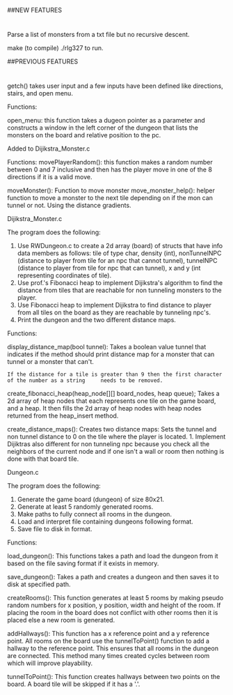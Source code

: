 ##NEW FEATURES
##
#

Parse a list of monsters from a txt file but no recursive descent. 

make (to compile) ./rlg327 to run.

##PREVIOUS FEATURES
##
#

getch() takes user input and a few inputs have been defined like directions, stairs, and open menu.

Functions:

open_menu: this function takes a dugeon pointer as a parameter and constructs a window in the left corner of the dungeon that lists the monsters on the board and relative position to the pc.

Added to Dijikstra_Monster.c

Functions:
movePlayerRandom(): this function makes a random number between 0 and 7 inclusive and then has the player move in one of the 8 directions if it is a valid move.

moveMonster(): Function to move monster
move_monster_help(): helper function to move a monster to the next tile depending on if the mon can tunnel or not. Using the distance gradients.

Dijikstra_Monster.c

The program does the following:

1. Use RWDungeon.c to create a 2d array (board) of structs that have info data members as follows: tile of type char, density (int), nonTunnelNPC (distance to player from tile for an npc that cannot tunnel), tunnelNPC (distance to player from tile for npc that can tunnel), x and y (int representing coordinates of tile).
2. Use prof.'s Fibonacci heap to implement Dijikstra's algorithm to find the distance from tiles that are reachable for non tunneling monsters to the player.
3. Use Fibonacci heap to implement Dijikstra to find distance to player from all tiles on the board as they are reachable by tunneling npc's.
4. Print the dungeon and the two different distance maps.

Functions:

display_distance_map(bool tunnel):
	Takes a boolean value tunnel that indicates if the method should print distance map for a monster 	that can tunnel or a monster that can't.

	If the distance for a tile is greater than 9 then the first character of the number as a string 	needs to be removed.

create_fibonacci_heap(heap_node[][] board_nodes, heap queue);
	Takes a 2d array of heap nodes that each represents one tile on the game board, and a heap. It 
	then fills the 2d array of heap nodes with heap nodes returned from the heap_insert method.

create_distance_maps():
	Creates two distance maps:
	Sets the tunnel and non tunnel distance to 0 on the tile where the player is located.
	1. Implement Dijiktras also different for non tunneling npc because you check all the neighbors of 	the current node and if one isn't a wall or room then nothing is done with that board tile.

Dungeon.c

The program does the following:

1. Generate the game board (dungeon) of size 80x21.
2. Generate at least 5 randomly generated rooms.
3. Make paths to fully connect all rooms in the dungeon.
4. Load and interpret file containing dungeons following format.
5. Save file to disk in format.

Functions:

load_dungeon():
	This functions takes a path and load the dungeon from it based on the file saving format if it exists in memory.

save_dungeon():
	Takes a path and creates a dungeon and then saves it to disk at specified path.

createRooms():
	This function generates at least 5 rooms by making pseudo random numbers for x position, y position, width and height of the room. If placing the room in the board does not conflict with other rooms then it is placed else a new room is generated.

addHallways():
	This function has a x reference point and a y reference point. All rooms on the board use the tunnelToPoint() function to add a hallway to the reference point. This ensures that all rooms in the dungeon are connected. This method many times created cycles between room which will improve playability.

tunnelToPoint():
	This function creates hallways between two points on the board. A board tile will be skipped if it has a '.'.
